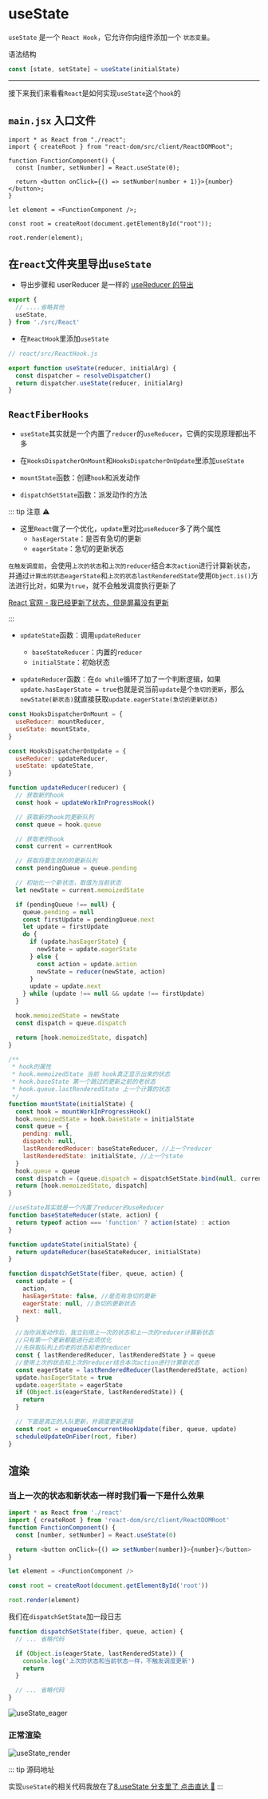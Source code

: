 # useState

`useState` 是一个 `React Hook`，它允许你向组件添加一个 `状态变量`。

语法结构

```js
const [state, setState] = useState(initialState)
```

---

接下来我们来看看`React`是如何实现`useState`这个`hook`的

## `main.jsx` 入口文件

```jsx{4-8}
import * as React from "./react";
import { createRoot } from "react-dom/src/client/ReactDOMRoot";

function FunctionComponent() {
  const [number, setNumber] = React.useState(0);

  return <button onClick={() => setNumber(number + 1)}>{number}</button>;
}

let element = <FunctionComponent />;

const root = createRoot(document.getElementById("root"));

root.render(element);
```

## 在`react`文件夹里导出`useState`

- 导出步骤和 userReducer 是一样的 [<u>useReducer 的导出</u>](/rsource/react/useReducer.md#在react文件夹里导出usereducer)

```js
export {
  // ....省略其他
  useState,
} from './src/React'
```

- 在`ReactHook`里添加`useState`

```js
// react/src/ReactHook.js

export function useState(reducer, initialArg) {
  const dispatcher = resolveDispatcher()
  return dispatcher.useState(reducer, initialArg)
}
```

## `ReactFiberHooks`

- `useState`其实就是一个内置了`reducer`的`useReducer`，它俩的实现原理都出不多

- 在`HooksDispatcherOnMount`和`HooksDispatcherOnUpdate`里添加`useState`

- `mountState`函数：创建`hook`和派发动作

- `dispatchSetState`函数：派发动作的方法

::: tip 注意 ⚠️

- 这里`React`做了一个优化，`update`里对比`useReducer`多了两个属性
  - `hasEagerState`：是否有急切的更新
  - `eagerState`：急切的更新状态

`在触发调度前`，会使用`上次的状态`和`上次的reducer`结合`本次action`进行计算新状态，并通过`计算出的状态eagerState`和`上次的状态lastRenderedState`使用`Object.is()`方法进行比对，如果为`true`，就不会触发调度执行更新了

[<u>React 官网 - 我已经更新了状态，但是屏幕没有更新</u>](https://zh-hans.react.dev/reference/react/useState#ive-updated-the-state-but-the-screen-doesnt-update)

:::

- `updateState`函数：调用`updateReducer`

  - `baseStateReducer`：内置的`reducer`
  - `initialState`：初始状态

- `updateReducer`函数：在`do while`循环了加了一个判断逻辑，如果`update.hasEagerState = true`也就是说当前`update`是个`急切的更新`，那么`newState(新状态)`就直接获取`update.eagerState(急切的更新状态)`

```js
const HooksDispatcherOnMount = {
  useReducer: mountReducer,
  useState: mountState,
}

const HooksDispatcherOnUpdate = {
  useReducer: updateReducer,
  useState: updateState,
}

function updateReducer(reducer) {
  // 获取新的hook
  const hook = updateWorkInProgressHook()

  // 获取新的hook的更新队列
  const queue = hook.queue

  // 获取老的hook
  const current = currentHook

  // 获取将要生效的的更新队列
  const pendingQueue = queue.pending

  // 初始化一个新状态，取值为当前状态
  let newState = current.memoizedState

  if (pendingQueue !== null) {
    queue.pending = null
    const firstUpdate = pendingQueue.next
    let update = firstUpdate
    do {
      if (update.hasEagerState) {
        newState = update.eagerState
      } else {
        const action = update.action
        newState = reducer(newState, action)
      }
      update = update.next
    } while (update !== null && update !== firstUpdate)
  }

  hook.memoizedState = newState
  const dispatch = queue.dispatch

  return [hook.memoizedState, dispatch]
}

/**
 * hook的属性
 * hook.memoizedState 当前 hook真正显示出来的状态
 * hook.baseState 第一个跳过的更新之前的老状态
 * hook.queue.lastRenderedState 上一个计算的状态
 */
function mountState(initialState) {
  const hook = mountWorkInProgressHook()
  hook.memoizedState = hook.baseState = initialState
  const queue = {
    pending: null,
    dispatch: null,
    lastRenderedReducer: baseStateReducer, //上一个reducer
    lastRenderedState: initialState, //上一个state
  }
  hook.queue = queue
  const dispatch = (queue.dispatch = dispatchSetState.bind(null, currentlyRenderingFiber, queue))
  return [hook.memoizedState, dispatch]
}

//useState其实就是一个内置了reducer的useReducer
function baseStateReducer(state, action) {
  return typeof action === 'function' ? action(state) : action
}

function updateState(initialState) {
  return updateReducer(baseStateReducer, initialState)
}

function dispatchSetState(fiber, queue, action) {
  const update = {
    action,
    hasEagerState: false, //是否有急切的更新
    eagerState: null, //急切的更新状态
    next: null,
  }

  //当你派发动作后，我立刻用上一次的状态和上一次的reducer计算新状态
  //只有第一个更新都能进行此项优化
  //先获取队列上的老的状态和老的reducer
  const { lastRenderedReducer, lastRenderedState } = queue
  //使用上次的状态和上次的reducer结合本次action进行计算新状态
  const eagerState = lastRenderedReducer(lastRenderedState, action)
  update.hasEagerState = true
  update.eagerState = eagerState
  if (Object.is(eagerState, lastRenderedState)) {
    return
  }

  // 下面是真正的入队更新，并调度更新逻辑
  const root = enqueueConcurrentHookUpdate(fiber, queue, update)
  scheduleUpdateOnFiber(root, fiber)
}
```

## 渲染

### 当上一次的状态和新状态一样时我们看一下是什么效果

```js
import * as React from './react'
import { createRoot } from 'react-dom/src/client/ReactDOMRoot'
function FunctionComponent() {
  const [number, setNumber] = React.useState(0)

  return <button onClick={() => setNumber(number)}>{number}</button>
}

let element = <FunctionComponent />

const root = createRoot(document.getElementById('root'))

root.render(element)
```

我们在`dispatchSetState`加一段日志

```js
function dispatchSetState(fiber, queue, action) {
  // ... 省略代码

  if (Object.is(eagerState, lastRenderedState)) {
    console.log('上次的状态和当前状态一样，不触发调度更新')
    return
  }

  // ... 省略代码
}
```

![useState_eager](https://steinsgate.oss-cn-hangzhou.aliyuncs.com/react/useState_eager.gif)

### 正常渲染

![useState_render](https://steinsgate.oss-cn-hangzhou.aliyuncs.com/react/useState_render.gif)

::: tip 源码地址

实现`useState`的相关代码我放在了[<u>8.useState 分支里了 点击直达 🚀</u>](https://github.com/azzlzzxz/react-code/tree/8.useState)
:::
